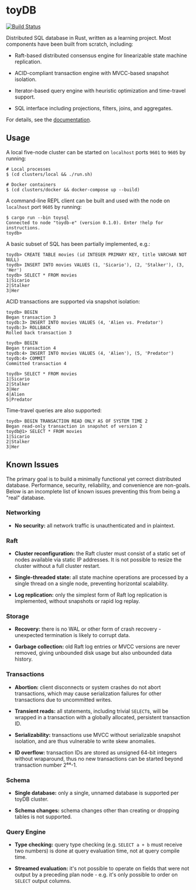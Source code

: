 # toyDB

[![Build Status](https://cloud.drone.io/api/badges/erikgrinaker/toydb/status.svg)](https://cloud.drone.io/erikgrinaker/toydb)

Distributed SQL database in Rust, written as a learning project. Most components have been built from scratch, including:

* Raft-based distributed consensus engine for linearizable state machine replication.

* ACID-compliant transaction engine with MVCC-based snapshot isolation.

* Iterator-based query engine with heuristic optimization and time-travel support.

* SQL interface including projections, filters, joins, and aggregates.

For details, see the [documentation](docs/).

## Usage

A local five-node cluster can be started on `localhost` ports `9601` to `9605` by running:

```
# Local processes
$ (cd clusters/local && ./run.sh)

# Docker containers 
$ (cd clusters/docker && docker-compose up --build)
```

A command-line REPL client can be built and used with the node on `localhost` port `9605`
by running:

```
$ cargo run --bin toysql
Connected to node "toydb-e" (version 0.1.0). Enter !help for instructions.
toydb>
```

A basic subset of SQL has been partially implemented, e.g.:

```
toydb> CREATE TABLE movies (id INTEGER PRIMARY KEY, title VARCHAR NOT NULL)
toydb> INSERT INTO movies VALUES (1, 'Sicario'), (2, 'Stalker'), (3, 'Her')
toydb> SELECT * FROM movies
1|Sicario
2|Stalker
3|Her
```

ACID transactions are supported via snapshot isolation:

```
toydb> BEGIN
Began transaction 3
toydb:3> INSERT INTO movies VALUES (4, 'Alien vs. Predator')
toydb:3> ROLLBACK
Rolled back transaction 3

toydb> BEGIN
Began transaction 4
toydb:4> INSERT INTO movies VALUES (4, 'Alien'), (5, 'Predator')
toydb:4> COMMIT
Committed transaction 4

toydb> SELECT * FROM movies
1|Sicario
2|Stalker
3|Her
4|Alien
5|Predator
```

Time-travel queries are also supported:

```
toydb> BEGIN TRANSACTION READ ONLY AS OF SYSTEM TIME 2
Began read-only transaction in snapshot of version 2
toydb@1> SELECT * FROM movies
1|Sicario
2|Stalker
3|Her
```

## Known Issues

The primary goal is to build a minimally functional yet correct distributed database. Performance, security, reliability, and convenience are non-goals. Below is an incomplete list of known issues preventing this from being a "real" database.

### Networking

* **No security:** all network traffic is unauthenticated and in plaintext.

### Raft

* **Cluster reconfiguration:** the Raft cluster must consist of a static set of nodes available via static IP addresses. It is not possible to resize the cluster without a full cluster restart.

* **Single-threaded state:** all state machine operations are processed by a single thread on a single node, preventing horizontal scalability.

* **Log replication:** only the simplest form of Raft log replication is implemented, without snapshots or rapid log replay.

### Storage

* **Recovery:** there is no WAL or other form of crash recovery - unexpected termination is likely to corrupt data.

* **Garbage collection:** old Raft log entries or MVCC versions are never removed, giving unbounded disk usage but also unbounded data history.

### Transactions

* **Abortion:** client disconnects or system crashes do not abort transactions, which may cause serialization failures for other transactions due to uncommitted writes.

* **Transient reads:** all statements, including trivial `SELECT`s, will be wrapped in a transaction with a globally allocated, persistent transaction ID.

* **Serializability:** transactions use MVCC without serializable snapshot isolation, and are thus vulnerable to write skew anomalies.

* **ID overflow:** transaction IDs are stored as unsigned 64-bit integers without wraparound, thus no new transactions can be started beyond transaction number 2⁶⁴-1.

### Schema

* **Single database:** only a single, unnamed database is supported per toyDB cluster.

* **Schema changes:** schema changes other than creating or dropping tables is not supported.

### Query Engine

* **Type checking:** query type checking (e.g. `SELECT a + b` must receive two numbers) is done at query evaluation time, not at query compile time.

* **Streamed evaluation:** it's not possible to operate on fields that were not output by a preceding plan node - e.g. it's only possible to order on `SELECT` output columns.
